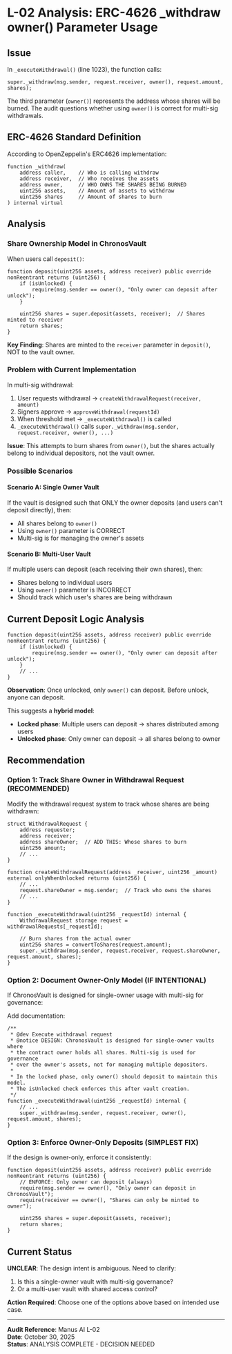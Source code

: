 # L-02 Analysis: ERC-4626 _withdraw owner() Parameter Usage

## Issue
In `_executeWithdrawal()` (line 1023), the function calls:
```solidity
super._withdraw(msg.sender, request.receiver, owner(), request.amount, shares);
```

The third parameter (`owner()`) represents the address whose shares will be burned. The audit questions whether using `owner()` is correct for multi-sig withdrawals.

## ERC-4626 Standard Definition

According to OpenZeppelin's ERC4626 implementation:
```solidity
function _withdraw(
    address caller,    // Who is calling withdraw
    address receiver,  // Who receives the assets
    address owner,     // WHO OWNS THE SHARES BEING BURNED
    uint256 assets,    // Amount of assets to withdraw
    uint256 shares     // Amount of shares to burn
) internal virtual
```

## Analysis

### Share Ownership Model in ChronosVault

When users call `deposit()`:
```solidity
function deposit(uint256 assets, address receiver) public override nonReentrant returns (uint256) {
    if (isUnlocked) {
        require(msg.sender == owner(), "Only owner can deposit after unlock");
    }
    
    uint256 shares = super.deposit(assets, receiver);  // Shares minted to receiver
    return shares;
}
```

**Key Finding**: Shares are minted to the `receiver` parameter in `deposit()`, NOT to the vault owner.

### Problem with Current Implementation

In multi-sig withdrawal:
1. User requests withdrawal → `createWithdrawalRequest(receiver, amount)`
2. Signers approve → `approveWithdrawal(requestId)`
3. When threshold met → `_executeWithdrawal()` is called
4. `_executeWithdrawal()` calls `super._withdraw(msg.sender, request.receiver, owner(), ...)`

**Issue**: This attempts to burn shares from `owner()`, but the shares actually belong to individual depositors, not the vault owner.

### Possible Scenarios

#### Scenario A: Single Owner Vault
If the vault is designed such that ONLY the owner deposits (and users can't deposit directly), then:
- All shares belong to `owner()`
- Using `owner()` parameter is CORRECT
- Multi-sig is for managing the owner's assets

#### Scenario B: Multi-User Vault
If multiple users can deposit (each receiving their own shares), then:
- Shares belong to individual users
- Using `owner()` parameter is INCORRECT
- Should track which user's shares are being withdrawn

## Current Deposit Logic Analysis

```solidity
function deposit(uint256 assets, address receiver) public override nonReentrant returns (uint256) {
    if (isUnlocked) {
        require(msg.sender == owner(), "Only owner can deposit after unlock");
    }
    // ...
}
```

**Observation**: Once unlocked, only `owner()` can deposit. Before unlock, anyone can deposit.

This suggests a **hybrid model**:
- **Locked phase**: Multiple users can deposit → shares distributed among users
- **Unlocked phase**: Only owner can deposit → all shares belong to owner

## Recommendation

### Option 1: Track Share Owner in Withdrawal Request (RECOMMENDED)

Modify the withdrawal request system to track whose shares are being withdrawn:

```solidity
struct WithdrawalRequest {
    address requester;
    address receiver;
    address shareOwner;  // ADD THIS: Whose shares to burn
    uint256 amount;
    // ...
}

function createWithdrawalRequest(address _receiver, uint256 _amount) external onlyWhenUnlocked returns (uint256) {
    // ...
    request.shareOwner = msg.sender;  // Track who owns the shares
    // ...
}

function _executeWithdrawal(uint256 _requestId) internal {
    WithdrawalRequest storage request = withdrawalRequests[_requestId];
    
    // Burn shares from the actual owner
    uint256 shares = convertToShares(request.amount);
    super._withdraw(msg.sender, request.receiver, request.shareOwner, request.amount, shares);
}
```

### Option 2: Document Owner-Only Model (IF INTENTIONAL)

If ChronosVault is designed for single-owner usage with multi-sig for governance:

Add documentation:
```solidity
/**
 * @dev Execute withdrawal request
 * @notice DESIGN: ChronosVault is designed for single-owner vaults where
 * the contract owner holds all shares. Multi-sig is used for governance
 * over the owner's assets, not for managing multiple depositors.
 * 
 * In the locked phase, only owner() should deposit to maintain this model.
 * The isUnlocked check enforces this after vault creation.
 */
function _executeWithdrawal(uint256 _requestId) internal {
    // ...
    super._withdraw(msg.sender, request.receiver, owner(), request.amount, shares);
}
```

### Option 3: Enforce Owner-Only Deposits (SIMPLEST FIX)

If the design is owner-only, enforce it consistently:

```solidity
function deposit(uint256 assets, address receiver) public override nonReentrant returns (uint256) {
    // ENFORCE: Only owner can deposit (always)
    require(msg.sender == owner(), "Only owner can deposit in ChronosVault");
    require(receiver == owner(), "Shares can only be minted to owner");
    
    uint256 shares = super.deposit(assets, receiver);
    return shares;
}
```

## Current Status

**UNCLEAR**: The design intent is ambiguous. Need to clarify:
1. Is this a single-owner vault with multi-sig governance?
2. Or a multi-user vault with shared access control?

**Action Required**: Choose one of the options above based on intended use case.

---

**Audit Reference**: Manus AI L-02  
**Date**: October 30, 2025  
**Status**: ANALYSIS COMPLETE - DECISION NEEDED
